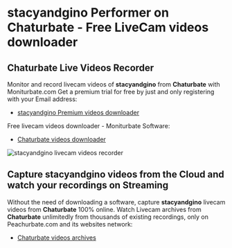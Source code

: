 # stacyandgino Performer on Chaturbate - Free LiveCam videos downloader

## Chaturbate Live Videos Recorder

Monitor and record livecam videos of **stacyandgino** from **Chaturbate** with Moniturbate.com
Get a premium trial for free by just and only registering with your Email address:
* [stacyandgino Premium videos downloader](https://moniturbate.com/request-demo-licence-key.html)

Free livecam videos downloader - Moniturbate Software:
* [Chaturbate videos downloader](https://moniturbate.com/moniturbate-download-software.html)

![stacyandgino livecam videos recorder](https://peachurnet.com/templates/moniturbate-software.png)


## Capture stacyandgino videos from the Cloud and watch your recordings on Streaming

Without the need of downloading a software, capture **stacyandgino** livecam videos from **Chaturbate** 100% online.
Watch Livecam archives from **Chaturbate** unlimitedly from thousands of existing recordings, only on Peachurbate.com and its websites network:
* [Chaturbate videos archives](https://peachurnet.com/)
